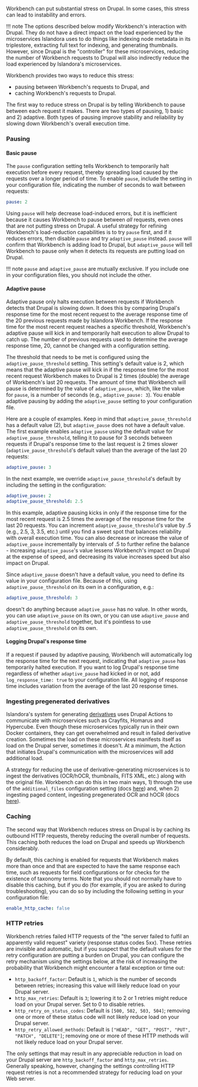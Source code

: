 Workbench can put substantial stress on Drupal. In some cases, this stress can lead to instability and errors.

!!! note
    The options described below modify Workbench's interaction with Drupal. They do not have a direct impact on the load experienced by the microservices Islandora uses to do things like indexing node metadata in its triplestore, extracting full text for indexing, and generating thumbnails. However, since Drupal is the "controller" for these microservices, reducing the number of Workbench requests to Drupal will also indirectly reduce the load experienced by Islandora's microservices.

Workbench provides two ways to reduce this stress:

* pausing between Workbench's requests to Drupal, and
* caching Workbench's requests to Drupal.

The first way to reduce stress on Drupal is by telling Workbench to pause between each request it makes. There are two types of pausing, 1) basic and 2) adaptive. Both types of pausing improve stability and reliability by slowing down Workbench's overall execution time.

### Pausing

#### Basic pause

The `pause` configuration setting tells Workbench to temporarily halt execution before every request, thereby spreading load caused by the requests over a longer period of time. To enable `pause`, include the setting in your configuration file, indicating the number of seconds to wait between requests:

```yaml
pause: 2
```

Using `pause` will help decrease load-induced errors, but it is inefficient because it causes Workbench to pause between *all* requests, even ones that are not putting stress on Drupal. A useful strategy for refining Workbench's load-reduction capabilities is to try `pause` first, and if it reduces errors, then disable `pause` and try `adaptive_pause` instead. `pause` will confirm that Workbench is adding load to Drupal, but `adaptive_pause` will tell Workbench to pause only when it detects its requests are putting load on Drupal.

!!! note
    `pause` and `adaptive_pause` are mutually exclusive. If you include one in your configuration files, you should not include the other.

#### Adaptive pause

Adaptive pause only halts execution between requests if Workbench detects that Drupal is slowing down. It does this by comparing Drupal's response time for the most recent request to the average response time of the 20 previous requests made by Islandora Workbench. If the response time for the most recent request reaches a specific threshold, Workbench's adaptive pause will kick in and temporarily halt execution to allow Drupal to catch up. The number of previous requests used to determine the average response time, 20, cannot be changed with a configuration setting.

The threshold that needs to be met is configured using the `adaptive_pause_threshold` setting. This setting's default value is 2, which means that the adaptive pause will kick in if the response time for the most recent request Workbench makes to Drupal is 2 times (double) the average of Workbench's last 20 requests. The amount of time that Workbench will pause is determined by the value of `adaptive_pause`, which, like the value for `pause`, is a number of seconds (e.g., `adaptive_pause: 3`). You enable adaptive pausing by adding the `adaptive_pause` setting to your configuration file.

Here are a couple of examples. Keep in mind that `adaptive_pause_threshold` has a default value (2), but `adaptive_pause` does not have a default value. The first example enables `adaptive_pause` using the default value for `adaptive_pause_threshold`, telling it to pause for 3 seconds between requests if Drupal's response time to the last request is 2 times slower (`adaptive_pause_threshold`'s default value) than the average of the last 20 requests:

```yaml
adaptive_pause: 3
```

In the next example, we override `adaptive_pause_threshold`'s default by including the setting in the configuration:

```yaml
adaptive_pause: 2
adaptive_pause_threshold: 2.5
```

In this example, adaptive pausing kicks in only if the response time for the most recent request is 2.5 times the average of the response time for the last 20 requests. You can increment `adaptive_pause_threshold`'s value by .5 (e.g., 2.5, 3, 3.5, etc.) until you find a sweet spot that balances reliability with overall execution time. You can also decrease or increase the value of `adaptive_pause` incrementally by intervals of .5 to further refine the balance - increasing `adaptive_pause`'s value lessens Workbench's impact on Drupal at the expense of speed, and decreasing its value increases speed but also impact on Drupal.

Since `adaptive_pause` doesn't have a default value, you need to define its value in your configuration file. Because of this, using `adaptive_pause_threshold` on its own in a configuration, e.g.:

```yaml
adaptive_pause_threshold: 3
```

doesn't do anything because `adaptive_pause` has no value. In other words, you can use `adaptive_pause` on its own, or you can use `adaptive_pause` and `adaptive_pause_threshold` together, but it's pointless to use `adaptive_pause_threshold` on its own.

#### Logging Drupal's response time

If a request if paused by adaptive pausing, Workbench will automatically log the response time for the next request, indicating that `adaptive_pause` has temporarily halted execution. If you want to log Drupal's response time regardless of whether `adaptive_pause` had kicked in or not, add `log_response_time: true` to your configuration file. All logging of response time includes variation from the average of the last 20 response times.

### Ingesting pregenerated derivatives

Islandora's system for generating [derivatives](https://islandora.github.io/documentation/concepts/derivatives/) uses Drupal Actions to communicate with microservices such as Crayfits, Homarus and Hypercube. Even though these microservices typically run in their own Docker containers, they can get overwhelmed and result in failed derivative creation. Sometimes the load on these microservices manifests itself as load on the Drupal server, sometimes it doesn't. At a minimum, the Action that initiates Drupal's communication with the microservices will add additional load.

A strategy for reducing the use of derivative-generating microservices is to ingest the derivatives (OCR/hOCR, thumbnails, FITS XML, etc.) along with the original file. Workbench can do this in two main ways, 1) through the use of the `additional_files` configuration setting (docs [here](/islandora_workbench_docs/adding_multiple_media/)) and, when 2) ingesting paged content, ingesting pregenerated OCR and hOCR (docs [here](/islandora_workbench_docs/paged_and_compound/#ingesting-ocr-and-other-files-with-page-images)).

### Caching

The second way that Workbench reduces stress on Drupal is by caching its outbound HTTP requests, thereby reducing the overall number of requests. This caching both reduces the load on Drupal and speeds up Workbench considerably.

By default, this caching is enabled for requests that Workbench makes more than once and that are expected to have the same response each time, such as requests for field configurations or for checks for the existence of taxonomy terms. Note that you should not normally have to disable this caching, but if you do (for example, if you are asked to during troubleshooting), you can do so by including the following setting in your configuration file:

```yaml
enable_http_cache: false
```

### HTTP retries

Workbench retries failed HTTP requests of the "the server failed to fulfil an apparently valid request" variety (response status codes 5xx). These retries are invisible and automatic, but if you suspect that the default values for the retry configuration are putting a burden on Drupal, you can configure the retry mechanism using the settings below, at the risk of increasing the probability that Workbench might encounter a fatal exception or time out:

- `http_backoff_factor`: Default is `1`, which is the number of seconds between retries; increasing this value will likely reduce load on your Drupal server.
- `http_max_retries`: Default is `3`; lowering it to 2 or 1 retries might reduce load on your Drupal server. Set to 0 to disable retries.
- `http_retry_on_status_codes`: Default is `[500, 502, 503, 504]`; removing one or more of these status code will not likely reduce load on your Drupal server.
- `http_retry_allowed_methods`: Default is `["HEAD", "GET", "POST", "PUT", "PATCH", "DELETE"]`; removing one or more of these HTTP methods will not likely reduce load on your Drupal server.

The only settings that may result in any appreciable reduction in load on your Drupal server are `http_backoff_factor` and `http_max_retries`. Generally speaking, however, changing the settings controlling HTTP request retries is not a recommended strategy for reducing load on your Web server.
